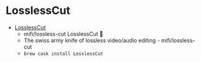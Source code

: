 # LosslessCut
- [LosslessCut](https://github.com/mifi/lossless-cut)
  -  mifi/lossless-cut LosslessCut 🎥  
  - The swiss army knife of lossless video/audio editing - mifi/lossless-cut
  - `brew cask install LosslessCut`
